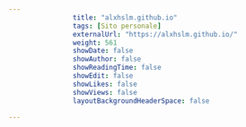 ---
                title: "alxhslm.github.io"
                tags: [Sito personale]
                externalUrl: "https://alxhslm.github.io/"
                weight: 561
                showDate: false
                showAuthor: false
                showReadingTime: false
                showEdit: false
                showLikes: false
                showViews: false
                layoutBackgroundHeaderSpace: false
                ---

